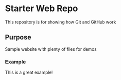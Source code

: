 # Starter Web Repo

This repository is for showing how Git and GitHub work

## Purpose

Sample website with plenty of files for demos

### Example
This is a great example!

